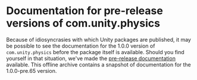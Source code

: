 # Documentation for pre-release versions of com.unity.physics

Because of idiosyncrasies with which Unity packages are published, it may be possible to see the documentation for the 1.0.0 version of `com.unity.physics` before the package itself is available.  Should you find yourself in that situation, we've made the [pre-release documentation](images/com.unity.physics@1.0.zip) available.  This offline archive contains a snapshot of documentation for the 1.0.0-pre.65 version.
